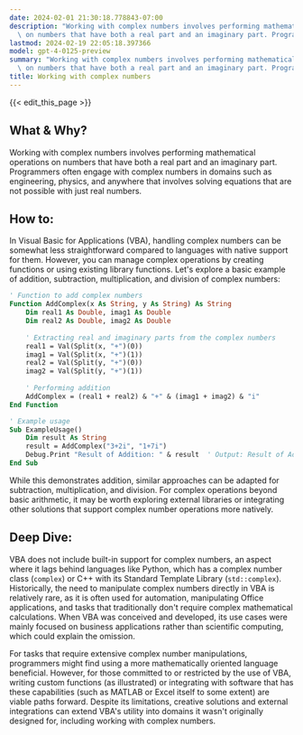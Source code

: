 ```yaml
---
date: 2024-02-01 21:30:18.778843-07:00
description: "Working with complex numbers involves performing mathematical operations\
  \ on numbers that have both a real part and an imaginary part. Programmers often\u2026"
lastmod: 2024-02-19 22:05:18.397366
model: gpt-4-0125-preview
summary: "Working with complex numbers involves performing mathematical operations\
  \ on numbers that have both a real part and an imaginary part. Programmers often\u2026"
title: Working with complex numbers
---
```


{{< edit_this_page >}}

## What & Why?

Working with complex numbers involves performing mathematical operations on numbers that have both a real part and an imaginary part. Programmers often engage with complex numbers in domains such as engineering, physics, and anywhere that involves solving equations that are not possible with just real numbers.

## How to:

In Visual Basic for Applications (VBA), handling complex numbers can be somewhat less straightforward compared to languages with native support for them. However, you can manage complex operations by creating functions or using existing library functions. Let's explore a basic example of addition, subtraction, multiplication, and division of complex numbers:

```vb
' Function to add complex numbers
Function AddComplex(x As String, y As String) As String
    Dim real1 As Double, imag1 As Double
    Dim real2 As Double, imag2 As Double
    
    ' Extracting real and imaginary parts from the complex numbers
    real1 = Val(Split(x, "+")(0))
    imag1 = Val(Split(x, "+")(1))
    real2 = Val(Split(y, "+")(0))
    imag2 = Val(Split(y, "+")(1))
    
    ' Performing addition
    AddComplex = (real1 + real2) & "+" & (imag1 + imag2) & "i"
End Function

' Example usage
Sub ExampleUsage()
    Dim result As String
    result = AddComplex("3+2i", "1+7i")
    Debug.Print "Result of Addition: " & result  ' Output: Result of Addition: 4+9i
End Sub
```

While this demonstrates addition, similar approaches can be adapted for subtraction, multiplication, and division. For complex operations beyond basic arithmetic, it may be worth exploring external libraries or integrating other solutions that support complex number operations more natively.

## Deep Dive:

VBA does not include built-in support for complex numbers, an aspect where it lags behind languages like Python, which has a complex number class (`complex`) or C++ with its Standard Template Library (`std::complex`). Historically, the need to manipulate complex numbers directly in VBA is relatively rare, as it is often used for automation, manipulating Office applications, and tasks that traditionally don't require complex mathematical calculations. When VBA was conceived and developed, its use cases were mainly focused on business applications rather than scientific computing, which could explain the omission.

For tasks that require extensive complex number manipulations, programmers might find using a more mathematically oriented language beneficial. However, for those committed to or restricted by the use of VBA, writing custom functions (as illustrated) or integrating with software that has these capabilities (such as MATLAB or Excel itself to some extent) are viable paths forward. Despite its limitations, creative solutions and external integrations can extend VBA's utility into domains it wasn't originally designed for, including working with complex numbers.
